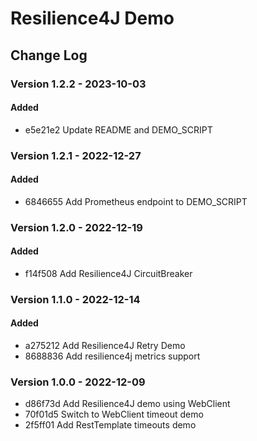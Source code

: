 # Resilience4J Demo

## Change Log

### Version 1.2.2 - 2023-10-03

#### Added

* e5e21e2 Update README and DEMO_SCRIPT

### Version 1.2.1 - 2022-12-27

#### Added

* 6846655 Add Prometheus endpoint to DEMO_SCRIPT

### Version 1.2.0 - 2022-12-19

#### Added

* f14f508 Add Resilience4J CircuitBreaker

### Version 1.1.0 - 2022-12-14

#### Added

* a275212 Add Resilience4J Retry Demo
* 8688836 Add resilience4j metrics support

### Version 1.0.0 - 2022-12-09

* d86f73d Add Resilience4J demo using WebClient
* 70f01d5 Switch to WebClient timeout demo
* 2f5ff01 Add RestTemplate timeouts demo
